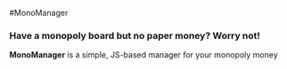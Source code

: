 #MonoManager
### Have a monopoly board but no paper money? Worry not!

**MonoManager** is a simple, JS-based manager for your monopoly money
